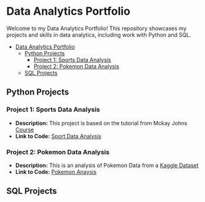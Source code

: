 # Data Analytics Portfolio

Welcome to my Data Analytics Portfolio! This repository showcases my projects and skills in data analytics, including work with Python and SQL.

- [Data Analytics Portfolio](#data-analytics-portfolio)
	- [Python Projects](#python-projects)
		- [Project 1: Sports Data Analysis](#project-1-sports-data-analysis)
		- [Project 2: Pokemon Data Analysis](#project-2-pokemon-data-analysis)
	- [SQL Projects](#sql-projects)



## Python Projects
### Project 1: Sports Data Analysis
- **Description:** This project is based on the tutorial from Mckay Johns [Course](https://mckay-s-site.thinkific.com) 
- **Link to Code:** [Sport Data Analysis](https://github.com/probablyvivek/Data-Analytics-Portfolio/tree/main/Python%20Projects/Sports%20Data%20Analysis)


### Project 2: Pokemon Data Analysis
- **Description:** This is an analysis of Pokemon Data from a [Kaggle Dataset](https://www.kaggle.com/datasets/abcsds/pokemon)
- **Link to Code:** [Pokemon Anaysis](https://github.com/probablyvivek/Data-Analytics-Portfolio/tree/main/Python%20Projects/Pokemon%20Analysis)



## SQL Projects

